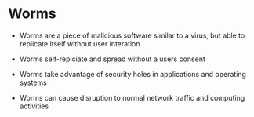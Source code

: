 # Worms

- Worms are a piece of malicious software similar to a virus, but able to replicate itself without user interation

- Worms self-replciate and spread without a users consent

- Worms take advantage of security holes in applications and operating systems

- Worms can cause disruption to normal network traffic and computing activities

